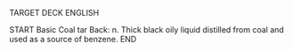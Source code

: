 TARGET DECK
ENGLISH

START
Basic
Coal tar
Back: n. Thick black oily liquid distilled from coal and used as a source of benzene.
END
